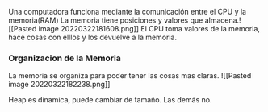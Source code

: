 Una computadora funciona mediante la comunicación entre el CPU y la memoria(RAM)
La memoria tiene posiciones y
valores que almacena.![[Pasted image 20220322181608.png]]
El CPU toma valores de la memoria, hace cosas con elllos y los devuelve a la memoria. 

### Organizacion de la Memoria
La memoria se organiza para poder tener las cosas mas claras.
![[Pasted image 20220322182238.png]]

Heap es dinamica, puede cambiar de tamaño. Las demás no.